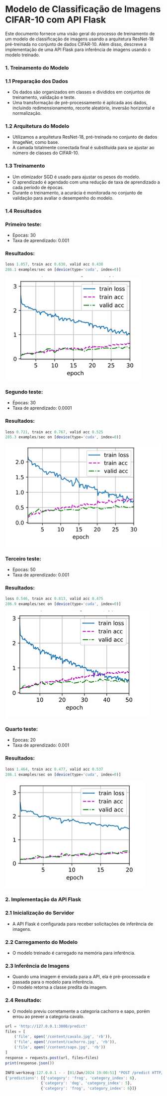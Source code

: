 # Modelo de Classificação de Imagens CIFAR-10 com API Flask

Este documento fornece uma visão geral do processo de treinamento de um modelo de classificação de imagens usando a arquitetura ResNet-18 pré-treinada no conjunto de dados CIFAR-10. Além disso, descreve a implementação de uma API Flask para inferência de imagens usando o modelo treinado.

### 1. Treinamento do Modelo

### 1.1 Preparação dos Dados

- Os dados são organizados em classes e divididos em conjuntos de treinamento, validação e teste.
- Uma transformação de pré-processamento é aplicada aos dados, incluindo redimensionamento, recorte aleatório, inversão horizontal e normalização.

### 1.2 Arquitetura do Modelo

- Utilizamos a arquitetura ResNet-18, pré-treinada no conjunto de dados ImageNet, como base.
- A camada totalmente conectada final é substituída para se ajustar ao número de classes do CIFAR-10.

### 1.3 Treinamento

- Um otimizador SGD é usado para ajustar os pesos do modelo.
- O aprendizado é agendado com uma redução de taxa de aprendizado a cada período de épocas.
- Durante o treinamento, a acurácia é monitorada no conjunto de validação para avaliar o desempenho do modelo.

### 1.4 Resultados

### Primeiro teste:

- Epocas: 30
- Taxa de aprendizado: 0.001

### Resultados:

```jsx
loss 1.057, train acc 0.630, valid acc 0.438
286.1 examples/sec on [device(type='cuda', index=0)]
```

![img1](img/1.png)

### Segundo teste:

- Épocas: 30
- Taxa de aprendizado: 0.0001

### Resultados:

```jsx
loss 0.721, train acc 0.767, valid acc 0.525
285.3 examples/sec on [device(type='cuda', index=0)]
```

![img2](img/2.png)

### Terceiro teste:

- Epocas: 50
- Taxa de aprendizado: 0.001

### Resultados:

```jsx
loss 0.546, train acc 0.813, valid acc 0.475
286.9 examples/sec on [device(type='cuda', index=0)]
```

![img3](img/3.png)

### Quarto teste:

- Epocas: 20
- Taxa de aprendizado: 0.001

### Resultados:

```jsx
loss 1.464, train acc 0.477, valid acc 0.537
286.1 examples/sec on [device(type='cuda', index=0)]
```

![img4](img/4.png)

### 2. Implementação da API Flask

### 2.1 Inicialização do Servidor

- A API Flask é configurada para receber solicitações de inferência de imagens.

### 2.2 Carregamento do Modelo

- O modelo treinado é carregado na memória para inferência.

### 2.3 Inferência de Imagens

- Quando uma imagem é enviada para a API, ela é pré-processada e passada para o modelo para inferência.
- O modelo retorna a classe predita da imagem.

### 2.4 Resultado:

- O modelo previu corretamente a categoria cachorro e sapo, porém errou ao prever a categoria cavalo.

```jsx
url = 'http://127.0.0.1:3000/predict'
files = [
    ('file', open('/content/cavalo.jpg', 'rb')),
    ('file', open('/content/cachorro.jpg', 'rb')),
    ('file', open('/content/sapo.jpg', 'rb'))
]
response = requests.post(url, files=files)
print(response.json())
```

```jsx
INFO:werkzeug:127.0.0.1 - - [01/Jun/2024 19:00:51] "POST /predict HTTP/1.1" 200 -
{'predictions': [{'category': 'frog', 'category_index': 6}, 
				{'category': 'dog', 'category_index': 5}, 
				{'category': 'frog', 'category_index': 6}]}
```
